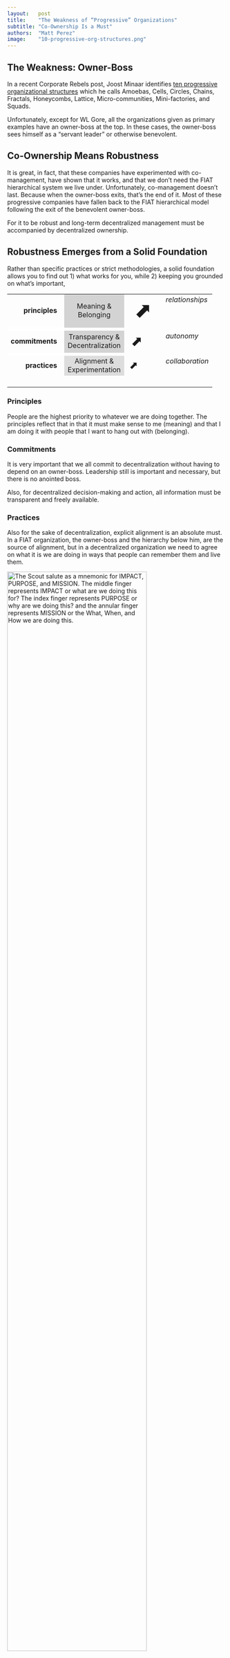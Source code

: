 ```yaml
---
layout:   post
title:    "The Weakness of “Progressive” Organizations"
subtitle: "Co-Ownership Is a Must"
authors:  "Matt Perez"
image:    "10-progressive-org-structures.png"
---
```


<div style="display:none;">Co-management is a step away from the <span style="font-size:smaller; ">FIAT</span> hierarchy, and that's good. However, by itself it doesn't last: we must have co-ownership for a robust, long-term organization.</div>

<h2>The Weakness: Owner-Boss</h2>
<p>
In a recent Corporate Rebels post, Joost Minaar identifies <a
href="https://corporate-rebels.com/progressive-organizational-structures/?mc_cid=0df9a3a5c7&mc_eid=eb36a9b4c1">ten
progressive organizational structures</a> which he calls Amoebas, Cells,
Circles, Chains, Fractals, Honeycombs, Lattice, Micro-communities,
Mini-factories, and Squads.</p>
<p>Unfortunately, except for WL Gore, all the organizations given as primary examples have an owner-boss at the top. In these cases, the owner-boss sees himself as a “servant leader” or otherwise benevolent.</p>

<h2>Co-Ownership Means Robustness</h2>
<p>It is great, in fact, that these companies have experimented with co-management, have shown that it works, and that we don’t need the FIAT hierarchical system we live under. Unfortunately, co-management doesn’t last. Because when the owner-boss exits, that’s the end of it. Most of these progressive companies have fallen back to the FIAT hierarchical model following the exit of the benevolent owner-boss.</p>
<p>For it to be robust and long-term decentralized management must be accompanied by decentralized ownership.</p>

<h2>Robustness Emerges from a Solid Foundation</h2>
<p>Rather than specific practices or strict methodologies, a solid foundation allows you to find out 1) what works for you, while 2) keeping you grounded on what’s important,</p>
<table align="center">
  <tr>
   <td valign="middle" style="text-align:right; font-weight:bold; ">principles&nbsp;&nbsp;</td>
   <td style="text-align:center; background-color:lightgrey; ">Meaning &<br>Belonging</td>
   <td valign="middle" style="font-size:xxx-large; "> ⬈</td>
   <td valign="top"><em>relationships</em></td>
  </tr>
  <tr>
   <td style="background-color: white; height: 7px;"></td>
  </tr>
  <tr>
   <td valign="middle" style="text-align:right; font-weight:bold; ">commitments&nbsp;&nbsp;</td>
   <td style="text-align:center; background-color:lightgrey;">Transparency &<br>Decentralization</td>
   <td valign="middle" style="font-size:xx-large; "> ⬈</td>
   <td valign="top"><em>autonomy</em></td>
  </tr>
  <tr>
   <td style="background-color: white; height: 7px;"></td>
  </tr>
  <tr>
   <td valign="middle" style="text-align:right; font-weight:bold; ">practices&nbsp;&nbsp;</td>
   <td style="text-align:center; background-color:#ddd; ">Alignment &<br>Experimentation</td>
   <td valign="middle" style="font-size:x-large; "> ⬈</td>
   <td valign="top"><em>collaboration</em></td>
  </tr>
  <tr>
   <td colspan="4">&nbsp;</td>
  </tr>
 </table>

<h3>Principles</h3>
<p>People are the highest priority to whatever we are doing together. The principles reflect that in that it must make sense to me (meaning) and that I am doing it with people that I want to hang out with (belonging).</p>

<h3>Commitments</h3>
<p>It is very important that we all commit to decentralization without having to depend on an owner-boss. Leadership still is  important and necessary, but there is no anointed boss.</p>
<p>Also, for decentralized decision-making and action, all information must be transparent and freely available.</p>

<h3>Practices</h3>
<p>Also for the sake of decentralization, explicit alignment is an absolute must. In a FIAT organization, the owner-boss and the hierarchy below him, are the source of alignment, but in a decentralized organization we need to agree on what it is we are doing in ways that people can remember them and live them.</p>
<p><img src="/assets/img/en-alignment.svg" alt="The Scout salute as a mnemonic for IMPACT, PURPOSE, and MISSION. The middle finger represents IMPACT or what are we doing this for? The index finger represents PURPOSE or why are we doing this? and the annular finger represents MISSION or the What, When, and How we are doing this." width="80%" align="center"></p>
<p>Finally, experiment. Be explicit about what you expect (<em>e.g.</em>, levels of acidity in a tomato paste) and then don’t be afraid of experimenting. If your results match your expectations, call it an innovation and celebrate. Otherwise, learn from it.</p>

<h2>Related</h2>
<ul>
 <li>RADICAL COMPANIES,</li>
  <ul>
   <li>English <<a href="https://radicals.world/fDm2eL">https://radicals.world/fDm2eL</a>></li>
   <li>Castellano <<a href="https://radicals.world/3BFuoJ">https://radicals.world/3BFuoJ</a>></li>
   <li>For the Impatient: RADs, PRI, etc. <<a href="https://radicals.world/Q0RIWR]">https://radicals.world/Q0RIWR]</a>></li>
   <li>Frequently asked questions (FAQ) <<a href="https://radicals.world/ZVRbBc">https://radicals.world/ZVRbBc</a>></li>
  </ul>
 <li>The missing chapters,</li>
  <ul>
   <li>RADICAL COIN <<a href="https://radicals.world/AzS0ao">https://radicals.world/AzS0ao</a>></li>
   <li>RADICAL LAND <<a href="https://radicals.world/1dW1z1">https://radicals.world/1dW1z1</a>></li>
   <li>RADICAL GOVERNMENT <<a href="https://radicals.world/elLrl7">https://radicals.world/elLrl7</a>></li>
  </ul>
 <li>rCompanies</li>
 <ul>
  <li>rPRADERA MEDIA</li >
  <ul>
   <li><a href="https://docs.google.com/document/d/1JRTguYldUhF2ZyC_zabJ-Nr8J_oAylKh5ELAMFFFldI/edit#heading=h.gqizizpnpgzu">PRADERA SHELF</a></li>
   <li><a href="https://docs.google.com/document/d/1JRTguYldUhF2ZyC_zabJ-Nr8J_oAylKh5ELAMFFFldI/edit#heading=h.gqizizpnpgzu">PRADERA READER</a></li>
   <li><a href="https://docs.google.com/document/d/1NElxng620-FtPtk2s-2xizTcL_89LdqnpkZepsnf5RA/edit#heading=h.6wmx089o9bc4">RADICALS.LIVE!</a></li>
   <li><a href="https://docs.google.com/document/d/1Ej3YXS8Gymknq0TAyNC161Sv5nVXGTGtN-2PwS6H30E/edit#heading=h.gqizizpnpgzu">RADICAL MBA</a></li>
  </ul>
  <li><a href="https://docs.google.com/document/d/1oV_WgvZ0mChe-f8o114p_8BSGldn3ZVkQjHnhwk7ccw/edit#heading=h.gqizizpnpgzu">rHatchery</a></li>
  <li><a href="https://docs.google.com/document/d/1apVl75nS-Z4b2rpqu-UkDjjYkujLANMiK7zZoU0jGeE/edit#heading=h.ypydz5z11jxq">rCircuit</a></li>
  <li><a href="https://docs.google.com/document/d/1aoqNhAW6P4QQFM3epM5VqPFdiTgyxTKPUE1c4j8r2k4/edit#heading=h.gqizizpnpgzu">rPlayGym</a></li>
  <li><a href="https://docs.google.com/document/d/13c1PYhbQEjRlkfmmGQESJD-cTB5b6jmWWBnEpTt1NFU/edit#heading=h.gqizizpnpgzu">rEnsemble</a></li>
  <ul>
   <li><a href="https://docs.google.com/document/d/1-eMt4p4qNJFc9SJkeSoarmy-xG6WtE51eQv047pvTNk/edit#heading=h.gqizizpnpgzu">rTranslate</a></li>
   <li><a href="https://docs.google.com/document/d/14A5U000ny7_zF8_HutQF1pcMoUwQmI7tfXaMB9uKk3M/edit#heading=h.gqizizpnpgzu">rSparkle</a></li>
   <li><a href="https://docs.google.com/document/d/16eg7wnyH61xPT4pWFWsuwHydKaxeP8k5xKGX3Pglzp0/edit#heading=h.gqizizpnpgzu">rStayHome</a></li>
   <li><a href="https://docs.google.com/document/d/11g5cm_1RpORvKiLm_cmZJMQWuZDyHQA3eastDXytYzE/edit#heading=h.gqizizpnpgzu">KidsCare</a></li>
  </ul>
 </ul>
 <li>Startups</li>
  <ul>
   <li><a href="https://docs.google.com/document/d/1lE-khYtIyXoFeSIlUGcFPzESsslnBoGcmZMQaeVBVgw/edit#">rBuddyNeighbor</a></li>
   <li><a href="https://docs.google.com/document/d/16jST0lzzezNoFstE2ccZoI2HirgWBu3gQGnEok5OhGY/edit#">rNextBright</a></li>
   <li><a href="https://docs.google.com/document/d/1dMxsO5LMhKle97J8tPscBs5g64_QKZsiRnDtsccBUE4/edit#heading=h.gqizizpnpgzu">rHintersoft</a></li>
  </ul>
  <li>rProjects</li>
  <ul>
   <li><a href="https://docs.google.com/document/d/1KdmAd_TV0GyKiOCQhyVp7FNffzwGwooIETbs9IVBSgc/edit#heading=h.gqizizpnpgzu">REMARK!</a></li>
   <li><a href="https://docs.google.com/document/d/1bvcdgTSv0Fx9SfWV3ikev0yfwRXmR8sCqW4XNPhinhk/edit#heading=h.gqizizpnpgzu">RADs!</a></li>
   <li><a href="https://docs.google.com/document/d/1YyiASEMY2ZHx4zen4TQHicygr0JOUWY_pJiP-7Nk6OY/edit#heading=h.gqizizpnpgzu">Attentive UI</a></li>
  </ul>
  <li>rFiction</li>
  <ul>
  <li>AND THEN THEY WANT TO BURN YOU</li>
  <ul>
   <li>EPISODE 01 – First of Earth <<a href="https://radicals.world/sPzTII">https://radicals.world/sPzTII</a></li>
   <li>EPISODE 11 – The FIAT Enclaves <<a href="https://radicals.world/KW4xmO">https://radicals.world/KW4xmO</a></li>
  </ul>
  <li>RADICAL Ferengi <<a href="https://radicals.world/fHIfqD">https://radicals.world/fHIfqD</a></li>
 </ul>